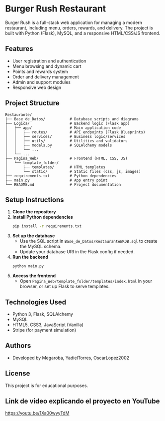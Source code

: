 ﻿# Burger Rush Restaurant

Burger Rush is a full-stack web application for managing a modern restaurant, including menu, orders, rewards, and delivery. The project is built with Python (Flask), MySQL, and a responsive HTML/CSS/JS frontend.

## Features
- User registration and authentication
- Menu browsing and dynamic cart
- Points and rewards system
- Order and delivery management
- Admin and support modules
- Responsive web design

## Project Structure
```
Restaurante/
├── Base_de_Datos/           # Database scripts and diagrams
├── Logica/                  # Backend logic (Flask app)
│   ├── app/                 # Main application code
│   │   ├── routes/          # API endpoints (Flask Blueprints)
│   │   ├── services/        # Business logic/services
│   │   ├── utils/           # Utilities and validators
│   │   ├── models.py        # SQLAlchemy models
│   │   └── ...
│   └── ...
├── Pagina_Web/              # Frontend (HTML, CSS, JS)
│   └── template_folder/
│       ├── templates/       # HTML templates
│       └── static/          # Static files (css, js, images)
├── requirements.txt         # Python dependencies
├── main.py                  # App entry point
└── README.md                # Project documentation
```

## Setup Instructions
1. **Clone the repository**
2. **Install Python dependencies**
   ```bash
   pip install -r requirements.txt
   ```
3. **Set up the database**
   - Use the SQL script in `Base_de_Datos/RestauranteWKDB.sql` to create the MySQL schema.
   - Update your database URI in the Flask config if needed.
4. **Run the backend**
   ```bash
   python main.py
   ```
5. **Access the frontend**
   - Open `Pagina_Web/template_folder/templates/index.html` in your browser, or set up Flask to serve templates.

## Technologies Used
- Python 3, Flask, SQLAlchemy
- MySQL
- HTML5, CSS3, JavaScript (Vanilla)
- Stripe (for payment simulation)

## Authors
- Developed by Megaroba, YadielTorres, OscarLopez2002

## License
This project is for educational purposes.

## Link de video explicando el proyecto en YouTube
https://youtu.be/1Xa00wyyTdM 

